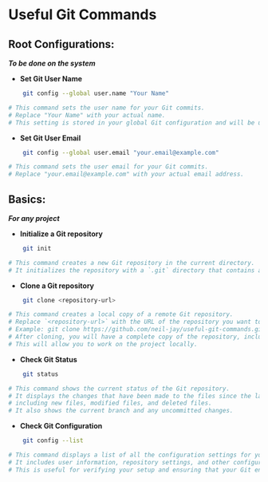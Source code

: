 # Useful Git Commands

## Root Configurations:
***To be done on the system***

- **Set Git User Name**
```bash
    git config --global user.name "Your Name"

# This command sets the user name for your Git commits.
# Replace "Your Name" with your actual name.
# This setting is stored in your global Git configuration and will be used for all your Git commits.
```
- **Set Git User Email**
```bash
    git config --global user.email "your.email@example.com"

# This command sets the user email for your Git commits.
# Replace "your.email@example.com" with your actual email address.
```
## Basics:
***For any project***

- **Initialize a Git repository**
```bash
    git init

# This command creates a new Git repository in the current directory.
# It initializes the repository with a `.git` directory that contains all the necessary metadata and configuration files.
```
- **Clone a Git repository**
```bash
    git clone <repository-url>

# This command creates a local copy of a remote Git repository.
# Replace `<repository-url>` with the URL of the repository you want to clone.
# Example: git clone https://github.com/neil-jay/useful-git-commands.git
# After cloning, you will have a complete copy of the repository, including its history, branches, and files
# This will allow you to work on the project locally.
```
- **Check Git Status**
```bash
    git status

# This command shows the current status of the Git repository.
# It displays the changes that have been made to the files since the last commit,
# including new files, modified files, and deleted files.
# It also shows the current branch and any uncommitted changes.
```
- **Check Git Configuration**
```bash
    git config --list

# This command displays a list of all the configuration settings for your Git environment.
# It includes user information, repository settings, and other configurations that affect how Git operates.
# This is useful for verifying your setup and ensuring that your Git environment is configured correctly.
```
